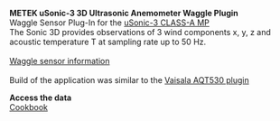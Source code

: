 **METEK uSonic-3 3D Ultrasonic Anemometer Waggle Plugin** <br>
Waggle Sensor Plug-In for the [uSonic-3 CLASS-A MP](https://metek.de/product/usonic-3-class-a/) <br>
The Sonic 3D provides observations of 3 wind components x, y, z and acoustic temperature T at sampling rate up to 50 Hz.<br>
<br>
[Waggle sensor information](https://github.com/waggle-sensor)<br>
<br>
Build of the application was similar to the [Vaisala AQT530 plugin](https://github.com/jrobrien91/waggle-aqt)

**Access the data**<br>
[Cookbook](https://github.com/sujanpal/instrument-cookbooks/blob/main/notebooks/METEK_Sonic3D_access.ipynb)

